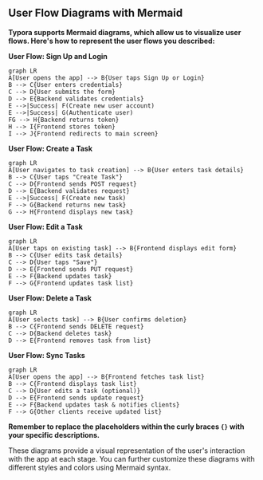 ## User Flow Diagrams with Mermaid

**Typora supports Mermaid diagrams, which allow us to visualize user flows. Here's how to represent the user flows you described:**

**User Flow: Sign Up and Login**

```mermaid
graph LR
A[User opens the app] --> B{User taps Sign Up or Login}
B --> C{User enters credentials}
C --> D{User submits the form}
D --> E{Backend validates credentials}
E -->|Success| F(Create new user account)
E -->|Success| G(Authenticate user)
FG --> H{Backend returns token}
H --> I{Frontend stores token}
I --> J{Frontend redirects to main screen}
```

**User Flow: Create a Task**

```mermaid
graph LR
A[User navigates to task creation] --> B{User enters task details}
B --> C{User taps "Create Task"}
C --> D{Frontend sends POST request}
D --> E{Backend validates request}
E -->|Success| F(Create new task)
F --> G{Backend returns new task}
G --> H{Frontend displays new task}
```

**User Flow: Edit a Task**

```mermaid
graph LR
A[User taps on existing task] --> B{Frontend displays edit form}
B --> C{User edits task details}
C --> D{User taps "Save"}
D --> E{Frontend sends PUT request}
E --> F{Backend updates task}
F --> G{Frontend updates task list}
```

**User Flow: Delete a Task**

```mermaid
graph LR
A[User selects task] --> B{User confirms deletion}
B --> C{Frontend sends DELETE request}
C --> D{Backend deletes task}
D --> E{Frontend removes task from list}
```

**User Flow: Sync Tasks**

```mermaid
graph LR
A[User opens the app] --> B{Frontend fetches task list}
B --> C{Frontend displays task list}
C --> D{User edits a task (optional)}
D --> E{Frontend sends update request}
E --> F{Backend updates task & notifies clients}
F --> G{Other clients receive updated list}
```

**Remember to replace the placeholders within the curly braces `{}` with your specific descriptions.**

These diagrams provide a visual representation of the user's interaction with the app at each stage. You can further customize these diagrams with different styles and colors using Mermaid syntax.
